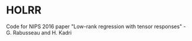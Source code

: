 # HOLRR
Code for NIPS 2016 paper "Low-rank regression with tensor responses" - G. Rabusseau and H. Kadri
